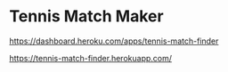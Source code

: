 # Tennis Match Maker

https://dashboard.heroku.com/apps/tennis-match-finder

https://tennis-match-finder.herokuapp.com/
